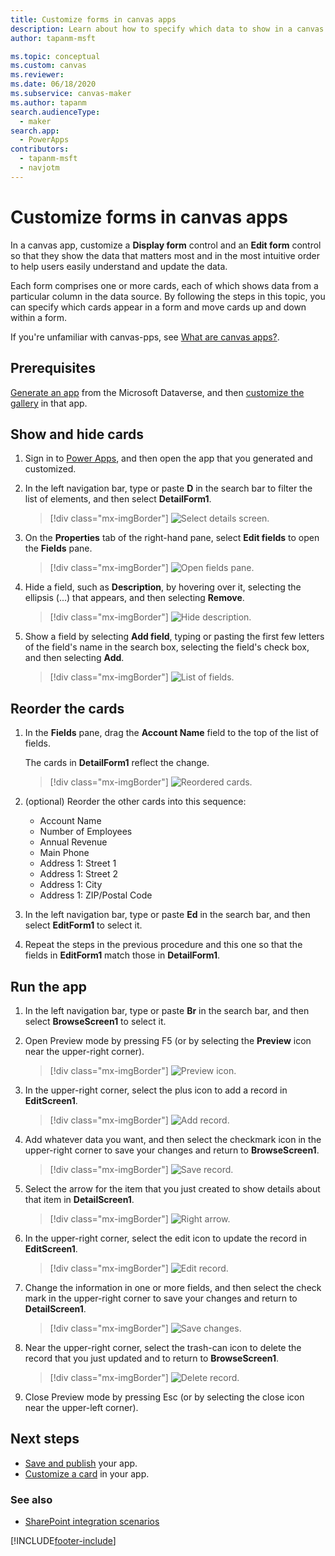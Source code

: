 ```yaml
---
title: Customize forms in canvas apps
description: Learn about how to specify which data to show in a canvas app form, in which order to show them, and in which controls.
author: tapanm-msft

ms.topic: conceptual
ms.custom: canvas
ms.reviewer: 
ms.date: 06/18/2020
ms.subservice: canvas-maker
ms.author: tapanm
search.audienceType: 
  - maker
search.app: 
  - PowerApps
contributors:
  - tapanm-msft
  - navjotm
---
```

# Customize forms in canvas apps

In a canvas app, customize a **Display form** control and an **Edit form** control so that they show the data that matters most and in the most intuitive order to help users easily understand and update the data.

Each form comprises one or more cards, each of which shows data from a particular column in the data source. By following the steps in this topic, you can specify which cards appear in a form and move cards up and down within a form.

If you're unfamiliar with canvas-pps, see [What are canvas apps?](getting-started.md).

## Prerequisites

[Generate an app](data-platform-create-app.md) from the Microsoft Dataverse, and then [customize the gallery](customize-layout-sharepoint.md) in that app.

## Show and hide cards

1. Sign in to [Power Apps](https://make.powerapps.com?utm_source=padocs&utm_medium=linkinadoc&utm_campaign=referralsfromdoc), and then open the app that you generated and customized.

1. In the left navigation bar, type or paste **D** in the search bar to filter the list of elements, and then select **DetailForm1**.

    > [!div class="mx-imgBorder"]
    > ![Select details screen.](./media/customize-forms-sharepoint/select-detailform.png)

1. On the **Properties** tab of the right-hand pane, select **Edit fields** to open the **Fields** pane.

    > [!div class="mx-imgBorder"]
    > ![Open fields pane.](./media/customize-forms-sharepoint/edit-fields.png)

1. Hide a field, such as **Description**, by hovering over it, selecting the ellipsis (...) that appears, and then selecting **Remove**.

    > [!div class="mx-imgBorder"]
    > ![Hide description.](./media/customize-forms-sharepoint/hide-fields.png)

1. Show a field by selecting **Add field**, typing or pasting the first few letters of the field's name in the search box, selecting the field's check box, and then selecting **Add**.

    > [!div class="mx-imgBorder"]
    > ![List of fields.](./media/customize-forms-sharepoint/show-field.png)

## Reorder the cards

1. In the **Fields** pane, drag the **Account Name** field to the top of the list of fields.

    The cards in **DetailForm1** reflect the change.

    > [!div class="mx-imgBorder"]
    > ![Reordered cards.](./media/customize-forms-sharepoint/reordered-card.png)

1. (optional) Reorder the other cards into this sequence:

    - Account Name
    - Number of Employees
    - Annual Revenue
    - Main Phone
    - Address 1: Street 1
    - Address 1: Street 2
    - Address 1: City
    - Address 1: ZIP/Postal Code

1. In the left navigation bar, type or paste **Ed** in the search bar, and then select **EditForm1** to select it.

1. Repeat the steps in the previous procedure and this one so that the fields in **EditForm1** match those in **DetailForm1**.

## Run the app

1. In the left navigation bar, type or paste **Br** in the search bar, and then select **BrowseScreen1** to select it.

1. Open Preview mode by pressing F5 (or by selecting the **Preview** icon near the upper-right corner).

    > [!div class="mx-imgBorder"]
    > ![Preview icon.](./media/customize-forms-sharepoint/open-preview.png)

1. In the upper-right corner, select the plus icon to add a record in **EditScreen1**.

    > [!div class="mx-imgBorder"]
    > ![Add record.](./media/customize-forms-sharepoint/add-record.png)

1. Add whatever data you want, and then select the checkmark icon in the upper-right corner to save your changes and return to **BrowseScreen1**.

    > [!div class="mx-imgBorder"]
    > ![Save record.](./media/customize-forms-sharepoint/save-record.png)

1. Select the arrow for the item that you just created to show details about that item in **DetailScreen1**.

    > [!div class="mx-imgBorder"]
    > ![Right arrow.](./media/customize-forms-sharepoint/right-arrow.png)

1. In the upper-right corner, select the edit icon to update the record in **EditScreen1**.

    > [!div class="mx-imgBorder"]
    > ![Edit record.](./media/customize-forms-sharepoint/edit-record.png)

1. Change the information in one or more fields, and then select the check mark in the upper-right corner to save your changes and return to **DetailScreen1**.

    > [!div class="mx-imgBorder"]
    > ![Save changes.](./media/customize-forms-sharepoint/save-record.png)

1. Near the upper-right corner, select the trash-can icon to delete the record that you just updated and to return to **BrowseScreen1**.

    > [!div class="mx-imgBorder"]
    > ![Delete record.](./media/customize-forms-sharepoint/delete-record.png)

1. Close Preview mode by pressing Esc (or by selecting the close icon near the upper-left corner).

## Next steps

- [Save and publish](save-publish-app.md) your app.
- [Customize a card](customize-card.md) in your app.

### See also

- [SharePoint integration scenarios](sharepoint/scenarios-intro.md)


[!INCLUDE[footer-include](../../includes/footer-banner.md)]